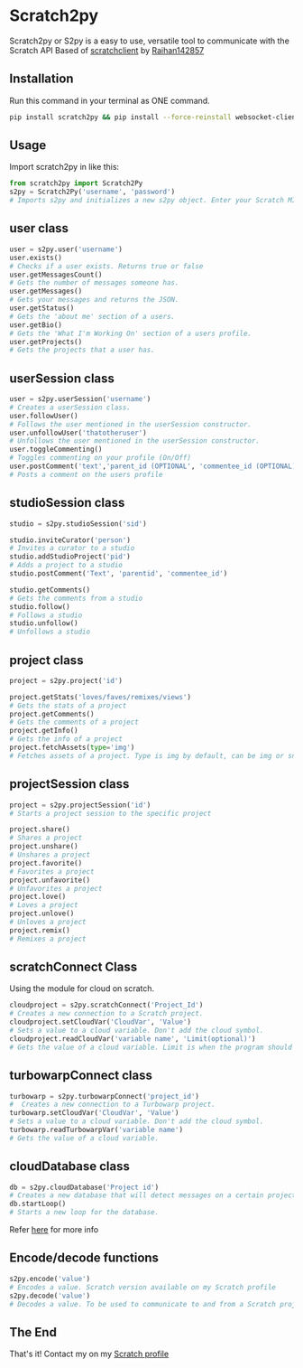 # Scratch2py

Scratch2py or S2py is a easy to use, versatile tool to communicate with the Scratch API
Based of [scratchclient](https://github.com/CubeyTheCube/scratchclient) by [Raihan142857](https://scratch.mit.edu/users/Raihan142857/)

## Installation

Run this command in your terminal as ONE command.

```bash
pip install scratch2py && pip install --force-reinstall websocket-client
```

## Usage

Import scratch2py in like this:

```python
from scratch2py import Scratch2Py
s2py = Scratch2Py('username', 'password')
# Imports s2py and initializes a new s2py object. Enter your Scratch MIT credentials to create a connection with the API.
```

## user class

```python
user = s2py.user('username')
user.exists()
# Checks if a user exists. Returns true or false
user.getMessagesCount()
# Gets the number of messages someone has.
user.getMessages()
# Gets your messages and returns the JSON.
user.getStatus()
# Gets the 'about me' section of a users.
user.getBio()
# Gets the 'What I'm Working On' section of a users profile.
user.getProjects()
# Gets the projects that a user has.
```

## userSession class

```python
user = s2py.userSession('username')
# Creates a userSession class.
user.followUser()
# Follows the user mentioned in the userSession constructor.
user.unfollowUser('thatotheruser')
# Unfollows the user mentioned in the userSession constructor.
user.toggleCommenting()
# Toggles commenting on your profile (On/Off)
user.postComment('text','parent_id (OPTIONAL', 'commentee_id (OPTIONAL)'))
# Posts a comment on the users profile
```

## studioSession class

```python
studio = s2py.studioSession('sid')

studio.inviteCurator('person')
# Invites a curator to a studio
studio.addStudioProject('pid')
# Adds a project to a studio
studio.postComment('Text', 'parentid', 'commentee_id')

studio.getComments()
# Gets the comments from a studio
studio.follow()
# Follows a studio
studio.unfollow()
# Unfollows a studio
```

## project class

```python
project = s2py.project('id')

project.getStats('loves/faves/remixes/views')
# Gets the stats of a project
project.getComments()
# Gets the comments of a project
project.getInfo()
# Gets the info of a project
project.fetchAssets(type='img')
# Fetches assets of a project. Type is img by default, can be img or snd. snd will fetch sound files from the project.
```

## projectSession class

```python
project = s2py.projectSession('id')
# Starts a project session to the specific project

project.share()
# Shares a project
project.unshare()
# Unshares a project
project.favorite()
# Favorites a project
project.unfavorite()
# Unfavorites a project
project.love()
# Loves a project
project.unlove()
# Unloves a project
project.remix()
# Remixes a project
```

## scratchConnect Class

Using the module for cloud on scratch.

```python
cloudproject = s2py.scratchConnect('Project_Id')
# Creates a new connection to a Scratch project.
cloudproject.setCloudVar('CloudVar', 'Value')
# Sets a value to a cloud variable. Don't add the cloud symbol.
cloudproject.readCloudVar('variable name', 'Limit(optional)')
# Gets the value of a cloud variable. Limit is when the program should stop looking for the value. Limit is 1000 by default.
```

## turbowarpConnect class

```python
turbowarp = s2py.turbowarpConnect('project_id')
#  Creates a new connection to a Turbowarp project.
turbowarp.setCloudVar('CloudVar', 'Value')
# Sets a value to a cloud variable. Don't add the cloud symbol.
turbowarp.readTurbowarpVar('variable name')
# Gets the value of a cloud variable. 
```

## cloudDatabase class

```python
db = s2py.cloudDatabase('Project id')
# Creates a new database that will detect messages on a certain project id
db.startLoop()
# Starts a new loop for the database. 
```

Refer [here](https://scratch.mit.edu/projects/574609423/) for more info

## Encode/decode functions

```python
s2py.encode('value')
# Encodes a value. Scratch version available on my Scratch profile
s2py.decode('value')
# Decodes a value. To be used to communicate to and from a Scratch project.
```

## The End

That's it!
Contact my on my [Scratch profile](https://scratch.mit.edu/users/TheCloudDev/#comments)
